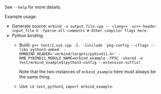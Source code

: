 See `--help` for more details.

Example usage:

* Generate source:
  `mrbind -o output_file.cpp -- clang++ -xc++-header input_file.h -fparse-all-comments # Other compiler flags here.`
* Python binding:
  * Build: ``g++ test/2.out.cpp -I. -Iinclude `pkg-config --cflags --libs python3-embed` -DMRBIND_HEADER='<mrbind/targets/pybind11.h>' -DMB_PYBIND11_MODULE_NAME=mrbind_example -fPIC -shared -o test/mrbind_example$(python3-config --extension-suffix)``

    Note that the two instances of `mrbind_example` here must always be the same thing.

  * Use: `cd test`, `python3`, `import mrbind_example`.

